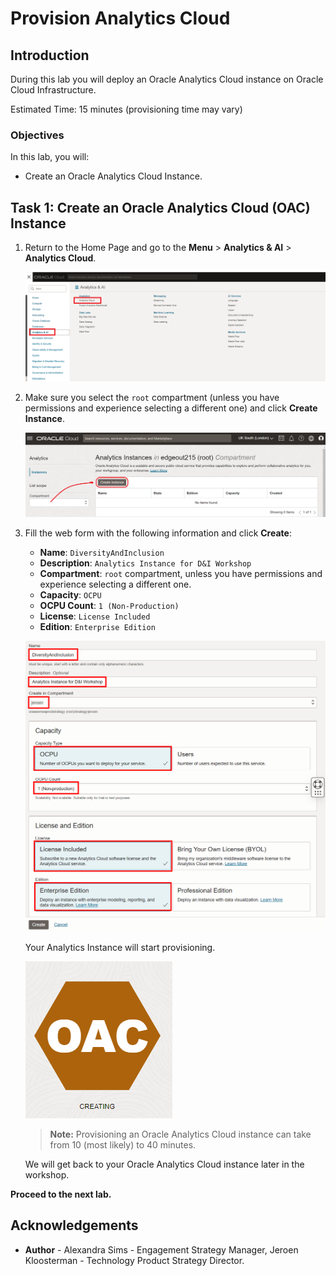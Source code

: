 # Provision Analytics Cloud

## Introduction

During this lab you will deploy an Oracle Analytics Cloud instance on Oracle Cloud Infrastructure.

Estimated Time: 15 minutes (provisioning time may vary)

### Objectives
In this lab, you will:
- Create an Oracle Analytics Cloud Instance.


## Task 1: Create an Oracle Analytics Cloud (OAC) Instance

1. Return to the Home Page and go to the **Menu** > **Analytics & AI** > **Analytics Cloud**.

   ![OAC Menu](images/oac-menu.png)

2. Make sure you select the `root` compartment (unless you have permissions and experience selecting a different one) and click **Create Instance**.

   ![OAC Create Button](images/oac-create-button.png)

3. Fill the web form with the following information and click **Create**:

   - **Name**: `DiversityAndInclusion`
   - **Description**: `Analytics Instance for D&I Workshop`
   - **Compartment**: `root` compartment, unless you have permissions and experience selecting a different one.
   - **Capacity**: `OCPU`
   - **OCPU Count**: `1 (Non-Production)`
   - **License**: `License Included`
   - **Edition**: `Enterprise Edition`

   ![OAC Form](images/oac-form.png)

   Your Analytics Instance will start provisioning.

   ![pic3](images/oac-creating.png)

   > **Note:** Provisioning an Oracle Analytics Cloud instance can take from 10 (most likely) to 40 minutes.

   We will get back to your Oracle Analytics Cloud instance later in the workshop.

**Proceed to the next lab.**

## **Acknowledgements**

- **Author** - Alexandra Sims - Engagement Strategy Manager, Jeroen Kloosterman - Technology Product Strategy Director.
